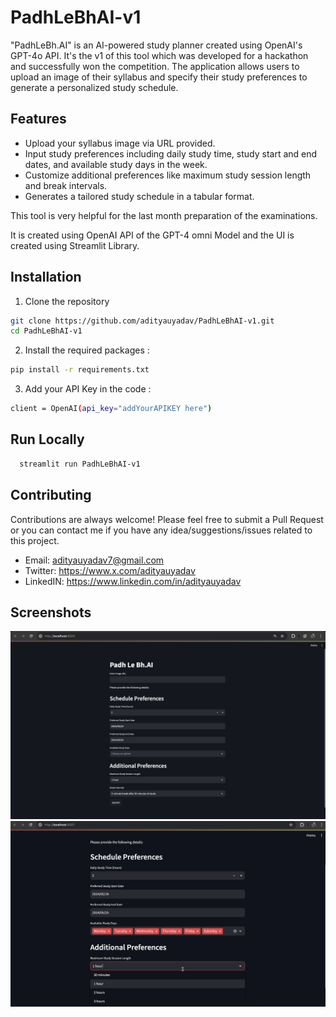 # PadhLeBhAI-v1


"PadhLeBh.AI" is an AI-powered study planner created using OpenAI's GPT-4o API. It's the v1 of this tool which was developed for a hackathon and successfully won the competition. The application allows users to upload an image of their syllabus and specify their study preferences to generate a personalized study schedule.

## Features

- Upload your syllabus image via URL provided.
- Input study preferences including daily study time, study start and end dates, and available study days in the week.
- Customize additional preferences like maximum study session length and break intervals.
- Generates a tailored study schedule in a tabular format.

This tool is very helpful for the last month preparation of the examinations.

It is created using OpenAI API of the GPT-4 omni Model and the UI is created using Streamlit Library.




## Installation

1. Clone the repository

```bash
git clone https://github.com/adityauyadav/PadhLeBhAI-v1.git
cd PadhLeBhAI-v1
```

2. Install the required packages :
```bash
pip install -r requirements.txt
```

3. Add your API Key in the code :
```bash
client = OpenAI(api_key="addYourAPIKEY here")
```


## Run Locally

```bash
  streamlit run PadhLeBhAI-v1
```


## Contributing

Contributions are always welcome!
Please feel free to submit a Pull Request or you can contact me if you have any idea/suggestions/issues related to this project.

- Email: adityauyadav7@gmail.com
- Twitter: https://www.x.com/adityauyadav
- LinkedIN: https://www.linkedin.com/in/adityauyadav
 


## Screenshots

![App Screenshot](Screenshot-1.png)
![App Screenshot](Screenshot-2.png)

